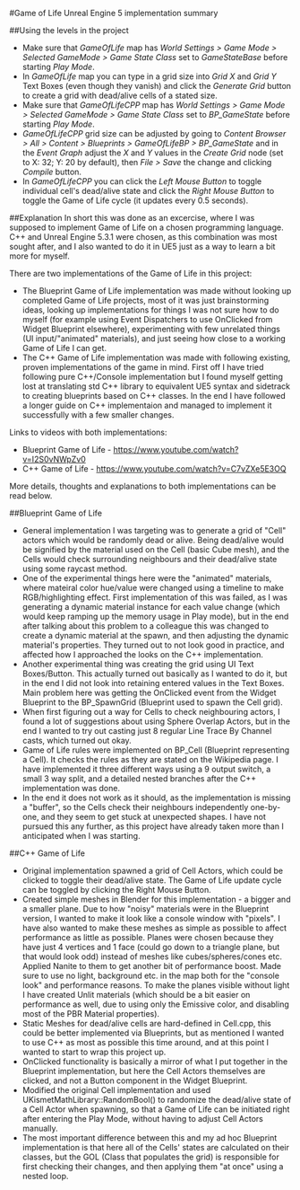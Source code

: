 #Game of Life Unreal Engine 5 implementation summary

##Using the levels in the project
* Make sure that *GameOfLife* map has *World Settings > Game Mode > Selected GameMode > Game State Class* set to *GameStateBase* before starting *Play Mode*.
* In *GameOfLife* map you can type in a grid size into *Grid X* and *Grid Y* Text Boxes (even though they vanish) and click the *Generate Grid* button to create a grid with dead/alive cells of a stated size.
* Make sure that *GameOfLifeCPP* map has *World Settings > Game Mode > Selected GameMode > Game State Class* set to *BP_GameState* before starting *Play Mode*.
* *GameOfLifeCPP* grid size can be adjusted by going to *Content Browser > All > Content > Blueprints > GameOfLifeBP > BP_GameState* and in the *Event Graph* adjust the *X* and *Y* values in the *Create Grid* node (set to X: 32; Y: 20 by default), then *File > Save* the change and clicking *Compile* button.
* In *GameOfLifeCPP* you can click the *Left Mouse Button* to toggle individual cell's dead/alive state and click the *Right Mouse Button* to toggle the Game of Life cycle (it updates every 0.5 seconds).

##Explanation
In short this was done as an excercise, where I was supposed to implement Game of Life on a chosen programming language. C++ and Unreal Engine 5.3.1 were chosen, as this combination was most sought after, and I also wanted to do it in UE5 just as a way to learn a bit more for myself.

There are two implementations of the Game of Life in this project:
* The Blueprint Game of Life implementation was made without looking up completed Game of Life projects, most of it was just brainstorming ideas, looking up implementations for things I was not sure how to do myself (for example using Event Dispatchers to use OnClicked from Widget Blueprint elsewhere), experimenting with few unrelated things (UI input/"animated" materials), and just seeing how close to a working Game of Life I can get.
* The C++ Game of Life implementation was made with following existing, proven implementations of the game in mind. First off I have tried following pure C++/Console implementation but I found myself getting lost at translating std C++ library to equivalent UE5 syntax and sidetrack to creating blueprints based on C++ classes. In the end I have followed a longer guide on C++ implementaion and managed to implement it successfully with a few smaller changes.

Links to videos with both implementations:
* Blueprint Game of Life - https://www.youtube.com/watch?v=I2S0vNWpZv0
* C++ Game of Life - https://www.youtube.com/watch?v=C7vZXe5E3OQ

More details, thoughts and explanations to both implementations can be read below.

##Blueprint Game of Life
* General implementation I was targeting was to generate a grid of "Cell" actors which would be randomly dead or alive. Being dead/alive would be signified by the material used on the Cell (basic Cube mesh), and the Cells would check surrounding neighbours and their dead/alive state using some raycast method.
* One of the experimental things here were the "animated" materials, where mateiral color hue/value were changed using a timeline to make RGB/highlighting effect. First implementation of this was failed, as I was generating a dynamic material instance for each value change (which would keep ramping up the memory usage in Play mode), but in the end after talking about this problem to a colleague this was changed to create a dynamic material at the spawn, and then adjusting the dynamic material's properties. They turned out to not look good in practice, and affected how I approached the looks on the C++ implementation.
* Another experimental thing was creating the grid using UI Text Boxes/Button. This actually turned out basically as I wanted to do it, but in the end I did not look into retaining entered values in the Text Boxes. Main problem here was getting the OnClicked event from the Widget Blueprint to the BP_SpawnGrid (Blueprint used to spawn the Cell grid).
* When first figuring out a way for Cells to check neighbouring actors, I found a lot of suggestions about using Sphere Overlap Actors, but in the end I wanted to try out casting just 8 regular Line Trace By Channel casts, which turned out okay.
* Game of Life rules were implemented on BP_Cell (Blueprint representing a Cell). It checks the rules as they are stated on the Wikipedia page. I have implemented it three different ways using a 9 output switch, a small 3 way split, and a detailed nested branches after the C++ implementation was done.
* In the end it does not work as it should, as the implementation is missing a "buffer", so the Cells check their neighbours independently one-by-one, and they seem to get stuck at unexpected shapes. I have not pursued this any further, as this project have already taken more than I anticipated when I was starting.

##C++ Game of Life
* Original implementation spawned a grid of Cell Actors, which could be clicked to toggle their dead/alive state. The Game of Life update cycle can be toggled by clicking the Right Mouse Button.
* Created simple meshes in Blender for this implementation - a bigger and a smaller plane. Due to how "noisy" materials were in the Blueprint version, I wanted to make it look like a console window with "pixels". I have also wanted to make these meshes as simple as possible to affect performance as little as possible. Planes were chosen because they have just 4 vertices and 1 face (could go down to a triangle plane, but that would look odd) instead of meshes like cubes/spheres/cones etc. Applied Nanite to them to get another bit of performance boost. Made sure to use no light, background etc. in the map both for the "console look" and performance reasons. To make the planes visible without light I have created Unlit materials (which should be a bit easier on performance as well, due to using only the Emissive color, and disabling most of the PBR Material properties).
* Static Meshes for dead/alive cells are hard-defined in Cell.cpp, this could be better implemented via Blueprints, but as mentioned I wanted to use C++ as most as possible this time around, and at this point I wanted to start to wrap this project up.
* OnClicked functionality is basically a mirror of what I put together in the Blueprint implementation, but here the Cell Actors themselves are clicked, and not a Button component in the Widget Blueprint.
* Modified the original Cell implementation and used UKismetMathLibrary::RandomBool() to randomize the dead/alive state of a Cell Actor when spawning, so that a Game of Life can be initiated right after entering the Play Mode, without having to adjust Cell Actors manually.
* The most important difference between this and my ad hoc Blueprint implementation is that here all of the Cells' states are calculated on their classes, but the GOL (Class that populates the grid) is responsible for first checking their changes, and then applying them "at once" using a nested loop.